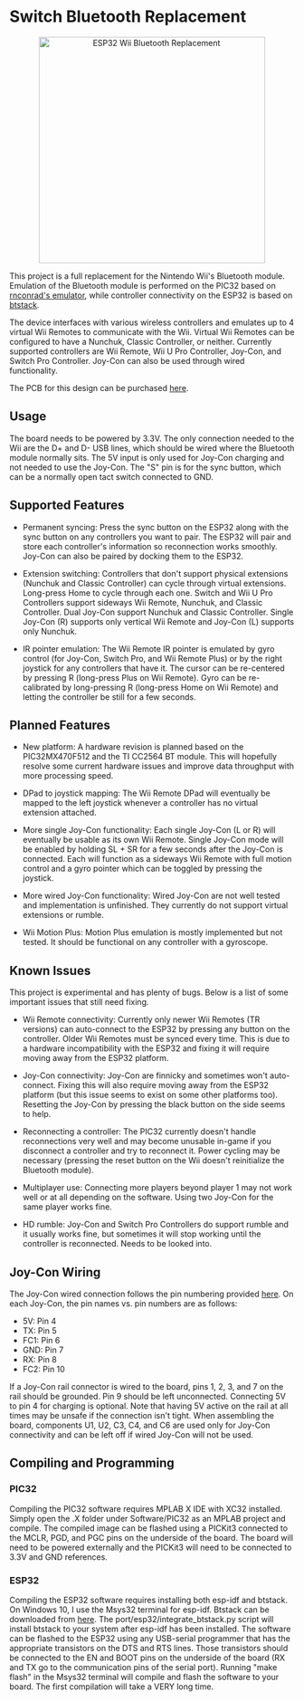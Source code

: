 # Switch Bluetooth Replacement

<p align="center">
  <img src="PCB/Assembled.jpg" alt="ESP32 Wii Bluetooth Replacement" width="400"/>
</p>

This project is a full replacement for the Nintendo Wii's Bluetooth module. Emulation of the Bluetooth module is performed on the PIC32 based on [rnconrad's emulator](https://github.com/rnconrad/WiiBluetoothEmulator), while controller connectivity on the ESP32 is based on [btstack](https://github.com/bluekitchen/btstack).

The device interfaces with various wireless controllers and emulates up to 4 virtual Wii Remotes to communicate with the Wii. Virtual Wii Remotes can be configured to have a Nunchuk, Classic Controller, or neither. Currently supported controllers are Wii Remote, Wii U Pro Controller, Joy-Con, and Switch Pro Controller. Joy-Con can also be used through wired functionality.

The PCB for this design can be purchased [here](https://oshpark.com/shared_projects/co8uBM0Z).

## Usage

The board needs to be powered by 3.3V. The only connection needed to the Wii are the D+ and D- USB lines, which should be wired where the Bluetooth module normally sits. The 5V input is only used for Joy-Con charging and not needed to use the Joy-Con. The "S" pin is for the sync button, which can be a normally open tact switch connected to GND.

## Supported Features

- Permanent syncing: Press the sync button on the ESP32 along with the sync button on any controllers you want to pair. The ESP32 will pair and store each controller's information so reconnection works smoothly. Joy-Con can also be paired by docking them to the ESP32.

- Extension switching: Controllers that don't support physical extensions (Nunchuk and Classic Controller) can cycle through virtual extensions. Long-press Home to cycle through each one. Switch and Wii U Pro Controllers support sideways Wii Remote, Nunchuk, and Classic Controller. Dual Joy-Con support Nunchuk and Classic Controller. Single Joy-Con (R) supports only vertical Wii Remote and Joy-Con (L) supports only Nunchuk.

- IR pointer emulation: The Wii Remote IR pointer is emulated by gyro control (for Joy-Con, Switch Pro, and Wii Remote Plus) or by the right joystick for any controllers that have it. The cursor can be re-centered by pressing R (long-press Plus on Wii Remote). Gyro can be re-calibrated by long-pressing R (long-press Home on Wii Remote) and letting the controller be still for a few seconds.

## Planned Features

- New platform: A hardware revision is planned based on the PIC32MX470F512 and the TI CC2564 BT module. This will hopefully resolve some current hardware issues and improve data throughput with more processing speed.

- DPad to joystick mapping: The Wii Remote DPad will eventually be mapped to the left joystick whenever a controller has no virtual extension attached.

- More single Joy-Con functionality: Each single Joy-Con (L or R) will eventually be usable as its own Wii Remote. Single Joy-Con mode will be enabled by holding SL + SR for a few seconds after the Joy-Con is connected. Each will function as a sideways Wii Remote with full motion control and a gyro pointer which can be toggled by pressing the joystick.

- More wired Joy-Con functionality: Wired Joy-Con are not well tested and implementation is unfinished. They currently do not support virtual extensions or rumble. 

- Wii Motion Plus: Motion Plus emulation is mostly implemented but not tested. It should be functional on any controller with a gyroscope.

## Known Issues

This project is experimental and has plenty of bugs. Below is a list of some important issues that still need fixing.

- Wii Remote connectivity: Currently only newer Wii Remotes (TR versions) can auto-connect to the ESP32 by pressing any button on the controller. Older Wii Remotes must be synced every time. This is due to a hardware incompatibility with the ESP32 and fixing it will require moving away from the ESP32 platform.

- Joy-Con connectivity: Joy-Con are finnicky and sometimes won't auto-connect. Fixing this will also require moving away from the ESP32 platform (but this issue seems to exist on some other platforms too). Resetting the Joy-Con by pressing the black button on the side seems to help.

- Reconnecting a controller: The PIC32 currently doesn't handle reconnections very well and may become unusable in-game if you disconnect a controller and try to reconnect it. Power cycling may be necessary (pressing the reset button on the Wii doesn't reinitialize the Bluetooth module).

- Multiplayer use: Connecting more players beyond player 1 may not work well or at all depending on the software. Using two Joy-Con for the same player works fine.

- HD rumble: Joy-Con and Switch Pro Controllers do support rumble and it usually works fine, but sometimes it will stop working until the controller is reconnected. Needs to be looked into.

## Joy-Con Wiring

The Joy-Con wired connection follows the pin numbering provided [here](https://github.com/dekuNukem/Nintendo_Switch_Reverse_Engineering). On each Joy-Con, the pin names vs. pin numbers are as follows:

- 5V: Pin 4
- TX: Pin 5
- FC1: Pin 6
- GND: Pin 7
- RX: Pin 8
- FC2: Pin 10

If a Joy-Con rail connector is wired to the board, pins 1, 2, 3, and 7 on the rail should be grounded. Pin 9 should be left unconnected. Connecting 5V to pin 4 for charging is optional. Note that having 5V active on the rail at all times may be unsafe if the connection isn't tight. 
When assembling the board, components U1, U2, C3, C4, and C6 are used only for Joy-Con connectivity and can be left off if wired Joy-Con will not be used.

## Compiling and Programming

### PIC32

Compiling the PIC32 software requires MPLAB X IDE with XC32 installed. Simply open the .X folder under Software/PIC32 as an MPLAB project and compile. The compiled image can be flashed using a PICKit3 connected to the MCLR, PGD, and PGC pins on the underside of the board. The board will need to be powered externally and the PICKit3 will need to be connected to 3.3V and GND references.

### ESP32

Compiling the ESP32 software requires installing both esp-idf and btstack. On Windows 10, I use the Msys32 terminal for esp-idf. Btstack can be downloaded from [here](https://github.com/bluekitchen/btstack). The port/esp32/integrate_btstack.py script will install btstack to your system after esp-idf has been installed. The software can be flashed to the ESP32 using any USB-serial programmer that has the appropriate transistors on the DTS and RTS lines. Those transistors should be connected to the EN and BOOT pins on the underside of the board (RX and TX go to the communication pins of the serial port). Running "make flash" in the Msys32 terminal will compile and flash the software to your board. The first compilation will take a VERY long time.
